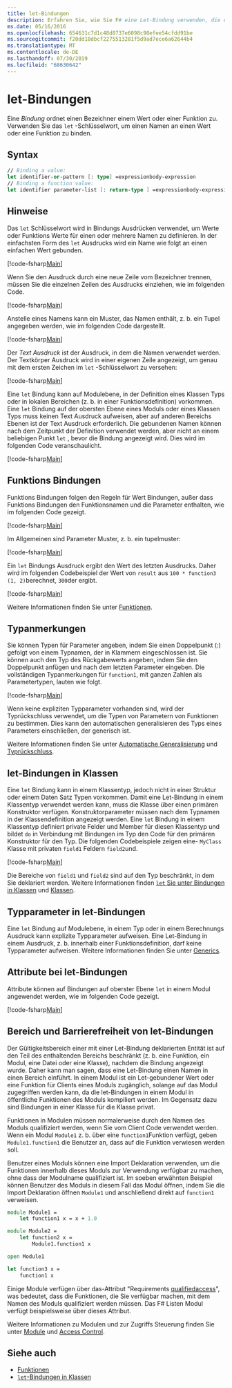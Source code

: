 ```yaml
---
title: let-Bindungen
description: Erfahren Sie, wie Sie F# eine Let-Bindung verwenden, die einen Bezeichner einem Wert oder einer Funktion zuordnet.
ms.date: 05/16/2016
ms.openlocfilehash: 654631c7d1c48d8737e6098c98efee54cfdd91be
ms.sourcegitcommit: f20dd18dbcf2275513281f5d9ad7ece6a62644b4
ms.translationtype: MT
ms.contentlocale: de-DE
ms.lasthandoff: 07/30/2019
ms.locfileid: "68630642"
---
```

# <a name="let-bindings"></a>let-Bindungen

Eine *Bindung* ordnet einen Bezeichner einem Wert oder einer Funktion zu. Verwenden Sie das `let` -Schlüsselwort, um einen Namen an einen Wert oder eine Funktion zu binden.

## <a name="syntax"></a>Syntax

```fsharp
// Binding a value:
let identifier-or-pattern [: type] =expressionbody-expression
// Binding a function value:
let identifier parameter-list [: return-type ] =expressionbody-expression
```

## <a name="remarks"></a>Hinweise

Das `let` Schlüsselwort wird in Bindungs Ausdrücken verwendet, um Werte oder Funktions Werte für einen oder mehrere Namen zu definieren. In der einfachsten Form des `let` Ausdrucks wird ein Name wie folgt an einen einfachen Wert gebunden.

[!code-fsharp[Main](~/samples/snippets/fsharp/lang-ref-1/snippet1101.fs)]

Wenn Sie den Ausdruck durch eine neue Zeile vom Bezeichner trennen, müssen Sie die einzelnen Zeilen des Ausdrucks einziehen, wie im folgenden Code.

[!code-fsharp[Main](~/samples/snippets/fsharp/lang-ref-1/snippet1102.fs)]

Anstelle eines Namens kann ein Muster, das Namen enthält, z. b. ein Tupel angegeben werden, wie im folgenden Code dargestellt.

[!code-fsharp[Main](~/samples/snippets/fsharp/lang-ref-1/snippet1103.fs)]

Der *Text Ausdruck* ist der Ausdruck, in dem die Namen verwendet werden. Der Textkörper Ausdruck wird in einer eigenen Zeile angezeigt, um genau mit dem ersten Zeichen im `let` -Schlüsselwort zu versehen:

[!code-fsharp[Main](~/samples/snippets/fsharp/lang-ref-1/snippet1104.fs)]

Eine `let` Bindung kann auf Modulebene, in der Definition eines Klassen Typs oder in lokalen Bereichen (z. b. in einer Funktionsdefinition) vorkommen. Eine `let` Bindung auf der obersten Ebene eines Moduls oder eines Klassen Typs muss keinen Text Ausdruck aufweisen, aber auf anderen Bereichs Ebenen ist der Text Ausdruck erforderlich. Die gebundenen Namen können nach dem Zeitpunkt der Definition verwendet werden, aber nicht an einem beliebigen Punkt `let` , bevor die Bindung angezeigt wird. Dies wird im folgenden Code veranschaulicht.

[!code-fsharp[Main](~/samples/snippets/fsharp/lang-ref-1/snippet1105.fs)]

## <a name="function-bindings"></a>Funktions Bindungen

Funktions Bindungen folgen den Regeln für Wert Bindungen, außer dass Funktions Bindungen den Funktionsnamen und die Parameter enthalten, wie im folgenden Code gezeigt.

[!code-fsharp[Main](~/samples/snippets/fsharp/lang-ref-1/snippet1106.fs)]

Im Allgemeinen sind Parameter Muster, z. b. ein tupelmuster:

[!code-fsharp[Main](~/samples/snippets/fsharp/lang-ref-1/snippet1107.fs)]

Ein `let` Bindungs Ausdruck ergibt den Wert des letzten Ausdrucks. Daher wird im folgenden Codebeispiel der Wert von `result` aus `100 * function3 (1, 2)`berechnet, `300`der ergibt.

[!code-fsharp[Main](~/samples/snippets/fsharp/lang-ref-1/snippet1109.fs)]

Weitere Informationen finden Sie unter [Funktionen](index.md).

## <a name="type-annotations"></a>Typanmerkungen

Sie können Typen für Parameter angeben, indem Sie einen Doppelpunkt (:) gefolgt von einem Typnamen, der in Klammern eingeschlossen ist. Sie können auch den Typ des Rückgabewerts angeben, indem Sie den Doppelpunkt anfügen und nach dem letzten Parameter eingeben. Die vollständigen Typanmerkungen für `function1`, mit ganzen Zahlen als Parametertypen, lauten wie folgt.

[!code-fsharp[Main](~/samples/snippets/fsharp/lang-ref-1/snippet1108.fs)]

Wenn keine expliziten Typparameter vorhanden sind, wird der Typrückschluss verwendet, um die Typen von Parametern von Funktionen zu bestimmen. Dies kann den automatischen generalisieren des Typs eines Parameters einschließen, der generisch ist.

Weitere Informationen finden Sie unter [Automatische Generalisierung](../generics/automatic-generalization.md) und [Typrückschluss](../type-inference.md).

## <a name="let-bindings-in-classes"></a>let-Bindungen in Klassen

Eine `let` Bindung kann in einem Klassentyp, jedoch nicht in einer Struktur oder einem Daten Satz Typen vorkommen. Damit eine Let-Bindung in einem Klassentyp verwendet werden kann, muss die Klasse über einen primären Konstruktor verfügen. Konstruktorparameter müssen nach dem Typnamen in der Klassendefinition angezeigt werden. Eine `let` Bindung in einem Klassentyp definiert private Felder und Member für diesen Klassentyp und bildet `do` in Verbindung mit Bindungen im Typ den Code für den primären Konstruktor für den Typ. Die folgenden Codebeispiele zeigen eine- `MyClass` Klasse mit privaten `field1` Feldern `field2`und.

[!code-fsharp[Main](~/samples/snippets/fsharp/lang-ref-1/snippet1110.fs)]

Die Bereiche von `field1` und `field2` sind auf den Typ beschränkt, in dem Sie deklariert werden. Weitere Informationen finden [ `let` Sie unter Bindungen in Klassen](../members/let-bindings-in-classes.md) und [Klassen](../classes.md).

## <a name="type-parameters-in-let-bindings"></a>Typparameter in let-Bindungen

Eine `let` Bindung auf Modulebene, in einem Typ oder in einem Berechnungs Ausdruck kann explizite Typparameter aufweisen. Eine Let-Bindung in einem Ausdruck, z. b. innerhalb einer Funktionsdefinition, darf keine Typparameter aufweisen. Weitere Informationen finden Sie unter [Generics](../generics/index.md).

## <a name="attributes-on-let-bindings"></a>Attribute bei let-Bindungen

Attribute können auf Bindungen auf oberster Ebene `let` in einem Modul angewendet werden, wie im folgenden Code gezeigt.

[!code-fsharp[Main](~/samples/snippets/fsharp/lang-ref-1/snippet1111.fs)]

## <a name="scope-and-accessibility-of-let-bindings"></a>Bereich und Barrierefreiheit von let-Bindungen

Der Gültigkeitsbereich einer mit einer Let-Bindung deklarierten Entität ist auf den Teil des enthaltenden Bereichs beschränkt (z. b. eine Funktion, ein Modul, eine Datei oder eine Klasse), nachdem die Bindung angezeigt wurde. Daher kann man sagen, dass eine Let-Bindung einen Namen in einen Bereich einführt. In einem Modul ist ein Let-gebundener Wert oder eine Funktion für Clients eines Moduls zugänglich, solange auf das Modul zugegriffen werden kann, da die let-Bindungen in einem Modul in öffentliche Funktionen des Moduls kompiliert werden. Im Gegensatz dazu sind Bindungen in einer Klasse für die Klasse privat.

Funktionen in Modulen müssen normalerweise durch den Namen des Moduls qualifiziert werden, wenn Sie vom Client Code verwendet werden. Wenn ein Modul `Module1` z. b. über eine `function1`Funktion verfügt, geben `Module1.function1` die Benutzer an, dass auf die Funktion verwiesen werden soll.

Benutzer eines Moduls können eine Import Deklaration verwenden, um die Funktionen innerhalb dieses Moduls zur Verwendung verfügbar zu machen, ohne dass der Modulname qualifiziert ist. Im soeben erwähnten Beispiel können Benutzer des Moduls in diesem Fall das Modul öffnen, indem Sie die Import Deklaration öffnen `Module1` und anschließend direkt auf `function1` verweisen.

```fsharp
module Module1 =
    let function1 x = x + 1.0

module Module2 =
    let function2 x =
        Module1.function1 x

open Module1

let function3 x =
    function1 x
```

Einige Module verfügen über das-Attribut "Requirements [qualifiedaccess](https://msdn.microsoft.com/library/8b9b6ade-0471-4413-ac5d-638cd0de5f15)", was bedeutet, dass die Funktionen, die Sie verfügbar machen, mit dem Namen des Moduls qualifiziert werden müssen. Das F# Listen Modul verfügt beispielsweise über dieses Attribut.

Weitere Informationen zu Modulen und zur Zugriffs Steuerung finden Sie unter [Module](../modules.md) und [Access Control](../access-control.md).

## <a name="see-also"></a>Siehe auch

- [Funktionen](index.md)
- [`let`-Bindungen in Klassen](../members/let-bindings-in-classes.md)
